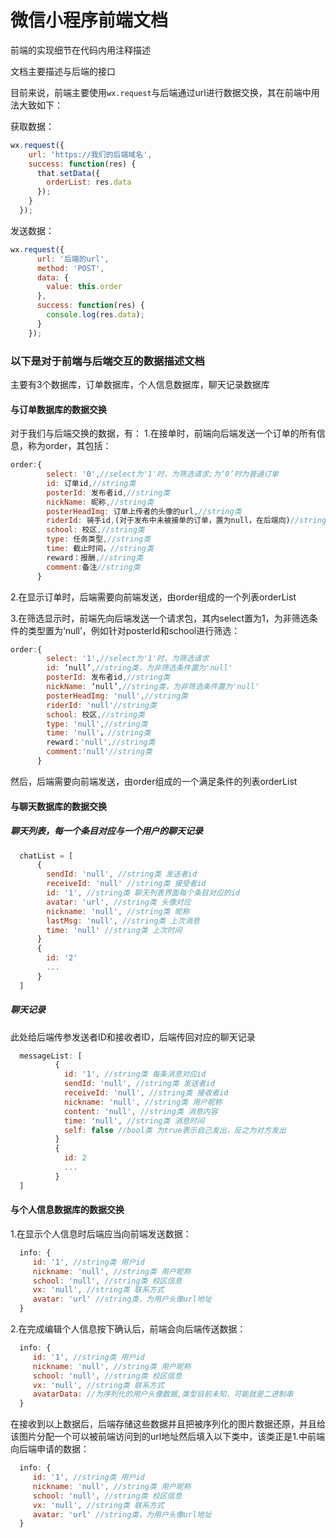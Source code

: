# 微信小程序前端文档



前端的实现细节在代码内用注释描述



文档主要描述与后端的接口

目前来说，前端主要使用`wx.request`与后端通过url进行数据交换，其在前端中用法大致如下：

获取数据：

```js
wx.request({
    url: 'https://我们的后端域名',
    success: function(res) {
      that.setData({
        orderList: res.data
      });
    }
  });
```

发送数据：
```js
wx.request({
      url: '后端的url',
      method: 'POST',
      data: {
        value: this.order
      },
      success: function(res) {
        console.log(res.data);
      }
    });
```


### 以下是对于前端与后端交互的数据描述文档

主要有3个数据库，订单数据库，个人信息数据库，聊天记录数据库

#### 与订单数据库的数据交换

对于我们与后端交换的数据，有：
  1.在接单时，前端向后端发送一个订单的所有信息，称为order，其包括：
```js
order:{
        select: '0',//select为'1'时，为筛选请求;为‘0’时为普通订单
        id: 订单id,//string类
        posterId: 发布者id,//string类
        nickName: 昵称,//string类
        posterHeadImg: 订单上传者的头像的url,//string类
        riderId: 骑手id,(对于发布中未被接单的订单，置为null，在后端向)//string类
        school: 校区,//string类
        type: 任务类型,//string类
        time: 截止时间，//string类
        reward：报酬,//string类
        comment:备注//string类
      }
```

  2.在显示订单时，后端需要向前端发送，由order组成的一个列表orderList
  
  3.在筛选显示时，前端先向后端发送一个请求包，其内select置为1，为非筛选条件的类型置为‘null’，例如针对posterId和school进行筛选：
```js
order:{
        select: '1',//select为'1'时，为筛选请求
        id: ‘null’,//string类，为非筛选条件置为'null'
        posterId: 发布者id,//string类
        nickName: ‘null’,//string类，为非筛选条件置为'null'
        posterHeadImg: 'null',//string类
        riderId: 'null'//string类
        school: 校区,//string类
        type: 'null',//string类
        time: 'null'，//string类
        reward：'null',//string类
        comment:'null'//string类
      }
```
  然后，后端需要向前端发送，由order组成的一个满足条件的列表orderList

  #### 与聊天数据库的数据交换
  ##### 聊天列表，每一个条目对应与一个用户的聊天记录 
```js
  chatList = [
      {
        sendId: 'null', //string类 发送者id
        receiveId: 'null' //string类 接受者id
        id: '1', //string类 聊天列表界面每个条目对应的id
        avatar: 'url', //string类 头像对应
        nickname: 'null', //string类 昵称
        lastMsg: 'null', //string类 上次消息
        time: 'null' //string类 上次时间
      }
      {
        id: '2'
        ...
      }
  ]
```
  ##### 聊天记录
  此处给后端传参发送者ID和接收者ID，后端传回对应的聊天记录
```js
  messageList: [
          {
            id: '1', //string类 每条消息对应id
            sendId: 'null', //string类 发送者id
            receiveId: 'null', //string类 接收者id
            nickname: 'null', //string类 用户昵称
            content: 'null', //string类 消息内容
            time: 'null', //string类 消息时间
            self: false //bool类 为true表示自己发出，反之为对方发出
          }
          {
            id: 2
            ...
          }
  ]
```
  #### 与个人信息数据库的数据交换
1.在显示个人信息时后端应当向前端发送数据：
```js
  info: {
     id: '1', //string类 用户id
     nickname: 'null', //string类 用户昵称
     school: 'null', //string类 校区信息
     vx: 'null', //string类 联系方式
     avatar: 'url' //string类，为用户头像url地址
  }
```

2.在完成编辑个人信息按下确认后，前端会向后端传送数据：
```js
  info: {
     id: '1', //string类 用户id
     nickname: 'null', //string类 用户昵称
     school: 'null', //string类 校区信息
     vx: 'null', //string类 联系方式
     avatarData: //为序列化的用户头像数据,类型目前未知，可能就是二进制串
  }
```
在接收到以上数据后，后端存储这些数据并且把被序列化的图片数据还原，并且给该图片分配一个可以被前端访问到的url地址然后填入以下类中，该类正是1.中前端向后端申请的数据：
```js
  info: {
     id: '1', //string类 用户id
     nickname: 'null', //string类 用户昵称
     school: 'null', //string类 校区信息
     vx: 'null', //string类 联系方式
     avatar: 'url' //string类，为用户头像url地址
  }
```